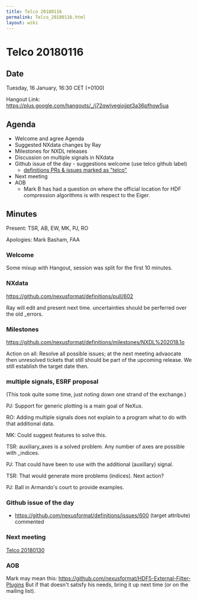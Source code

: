 ```yaml
---
title: Telco 20180116
permalink: Telco_20180116.html
layout: wiki
---
```

Telco 20180116
==============

Date
----

Tuesday, 16 January, 16:30 CET (+0100)

<!-- end of autogeneration -->

Hangout Link:
<https://plus.google.com/hangouts/_/j72qwlvegiojjpt3a36pfhow5ua>


Agenda
------

-   Welcome and agree Agenda
-   Suggested NXdata changes by Ray
-   Milestones for NXDL releases
-   Discussion on multiple signals in NXdata
-   Github issue of the day - suggestions welcome (use telco github label)
    - [definitions PRs & issues marked as "telco"](https://github.com/nexusformat/definitions/labels/telco)
-   Next meeting
-   AOB
    - Mark B has had a question on where the official location for HDF compression algorithms is with respect to the Eiger.

Minutes
-------

Present: TSR, AB, EW, MK, PJ, RO

Apologies: Mark Basham, FAA

### Welcome

Some mixup with Hangout, session was split for the first 10 minutes.

### NXdata

https://github.com/nexusformat/definitions/pull/602

Ray will edit and present next time. uncertainties should be perferred over the old _errors.

### Milestones

https://github.com/nexusformat/definitions/milestones/NXDL%202018.1o

Action on all: Resolve all possible issues; at the next meeting advaocate then unresolved tickets that still should be part of the upcoming release. We still establish the target date then.


### multiple signals, ESRF proposal

(This took quite some time, just noting down one strand of the exchange.)

PJ: Support for generic plotting is a main goal of NeXus.

RO: Adding multiple signals does not explain to a program what to do with that additional data.

MK: Could suggest features to solve this. 

TSR: auxiliary_axes is a solved problem. Any number of axes are possible with _indices.

PJ: That could have been to use with the additional (auxillary) signal.

TSR: That would generate more problems (indices). Next action?

PJ: Ball in Armando's court to provide examples.


### Github issue of the day

 * https://github.com/nexusformat/definitions/issues/600 (target attribute) commented

### Next meeting

[Telco 20180130](Telco_20180130.html)

### AOB 

Mark may mean this: https://github.com/nexusformat/HDF5-External-Filter-Plugins
But if that doesn't satisfy his needs, bring it up next time (or on the mailing list).
